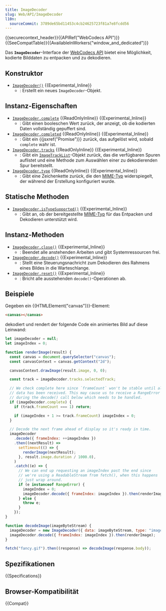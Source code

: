 ```yaml
---
title: ImageDecoder
slug: Web/API/ImageDecoder
l10n:
  sourceCommit: 3789de65bd11453c4cb24625723f81a7e8fcdd56
---
```


{{securecontext_header}}{{APIRef("WebCodecs API")}}{{SeeCompatTable}}{{AvailableInWorkers("window_and_dedicated")}}

Das **`ImageDecoder`**-Interface der [WebCodecs API](/de/docs/Web/API/WebCodecs_API) bietet eine Möglichkeit, kodierte Bilddaten zu entpacken und zu dekodieren.

## Konstruktor

- [`ImageDecoder()`](/de/docs/Web/API/ImageDecoder/ImageDecoder) {{Experimental_Inline}}
  - : Erstellt ein neues `ImageDecoder`-Objekt.

## Instanz-Eigenschaften

- [`ImageDecoder.complete`](/de/docs/Web/API/ImageDecoder/complete) {{ReadOnlyInline}} {{Experimental_Inline}}
  - : Gibt einen booleschen Wert zurück, der anzeigt, ob die kodierten Daten vollständig gepuffert sind.
- [`ImageDecoder.completed`](/de/docs/Web/API/ImageDecoder/completed) {{ReadOnlyInline}} {{Experimental_Inline}}
  - : Gibt ein {{jsxref("Promise")}} zurück, das aufgelöst wird, sobald `complete` wahr ist.
- [`ImageDecoder.tracks`](/de/docs/Web/API/ImageDecoder/tracks) {{ReadOnlyInline}} {{Experimental_Inline}}
  - : Gibt ein [`ImageTrackList`](/de/docs/Web/API/ImageTrackList)-Objekt zurück, das die verfügbaren Spuren auflistet und eine Methode zum Auswählen einer zu dekodierenden Spur bereitstellt.
- [`ImageDecoder.type`](/de/docs/Web/API/ImageDecoder/type) {{ReadOnlyInline}} {{Experimental_Inline}}
  - : Gibt eine Zeichenkette zurück, die den [MIME-Typ](/de/docs/Web/HTTP/Basics_of_HTTP/MIME_types) widerspiegelt, der während der Erstellung konfiguriert wurde.

## Statische Methoden

- [`ImageDecoder.isTypeSupported()`](/de/docs/Web/API/ImageDecoder/isTypeSupported_static) {{Experimental_Inline}}
  - : Gibt an, ob der bereitgestellte [MIME-Typ](/de/docs/Web/HTTP/Basics_of_HTTP/MIME_types) für das Entpacken und Dekodieren unterstützt wird.

## Instanz-Methoden

- [`ImageDecoder.close()`](/de/docs/Web/API/ImageDecoder/close) {{Experimental_Inline}}
  - : Beendet alle anstehenden Arbeiten und gibt Systemressourcen frei.
- [`ImageDecoder.decode()`](/de/docs/Web/API/ImageDecoder/decode) {{Experimental_Inline}}
  - : Stellt eine Steuerungsnachricht zum Dekodieren des Rahmens eines Bildes in die Warteschlange.
- [`ImageDecoder.reset()`](/de/docs/Web/API/ImageDecoder/reset) {{Experimental_Inline}}
  - : Bricht alle ausstehenden `decode()`-Operationen ab.

## Beispiele

Gegeben ein {{HTMLElement("canvas")}}-Element:

```html
<canvas></canvas>
```

dekodiert und rendert der folgende Code ein animiertes Bild auf diese Leinwand:

```js
let imageDecoder = null;
let imageIndex = 0;

function renderImage(result) {
  const canvas = document.querySelector("canvas");
  const canvasContext = canvas.getContext("2d");

  canvasContext.drawImage(result.image, 0, 0);

  const track = imageDecoder.tracks.selectedTrack;

  // We check complete here since `frameCount` won't be stable until all
  // data has been received. This may cause us to receive a RangeError
  // during the decode() call below which needs to be handled.
  if (imageDecoder.complete) {
    if (track.frameCount === 1) return;

    if (imageIndex + 1 >= track.frameCount) imageIndex = 0;
  }

  // Decode the next frame ahead of display so it's ready in time.
  imageDecoder
    .decode({ frameIndex: ++imageIndex })
    .then((nextResult) =>
      setTimeout(() => {
        renderImage(nextResult);
      }, result.image.duration / 1000.0),
    )
    .catch((e) => {
      // We can end up requesting an imageIndex past the end since
      // we're using a ReadableStream from fetch(), when this happens
      // just wrap around.
      if (e instanceof RangeError) {
        imageIndex = 0;
        imageDecoder.decode({ frameIndex: imageIndex }).then(renderImage);
      } else {
        throw e;
      }
    });
}

function decodeImage(imageByteStream) {
  imageDecoder = new ImageDecoder({ data: imageByteStream, type: "image/gif" });
  imageDecoder.decode({ frameIndex: imageIndex }).then(renderImage);
}

fetch("fancy.gif").then((response) => decodeImage(response.body));
```

## Spezifikationen

{{Specifications}}

## Browser-Kompatibilität

{{Compat}}
